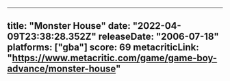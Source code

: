 
---
title: "Monster House"
date: "2022-04-09T23:38:28.352Z"
releaseDate: "2006-07-18"
platforms: ["gba"]
score: 69
metacriticLink: "https://www.metacritic.com/game/game-boy-advance/monster-house"
---
